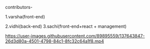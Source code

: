 
contributors-

1.varsha(front-end)

2.vidhi(back-end)
3.sachi(front-end+react + management)



https://user-images.githubusercontent.com/89895559/137643847-26d3d80a-4501-4798-84c1-8fc32c64a1f8.mp4
